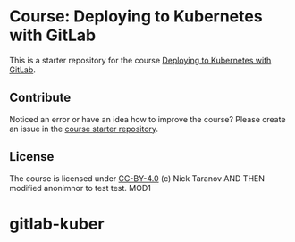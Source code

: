 # Course: Deploying to Kubernetes with GitLab

This is a starter repository for the course [Deploying to Kubernetes with GitLab](https://devops.redpill.solutions/articles/deploying-to-kubernetes-with-gitlab).  

## Contribute
Noticed an error or have an idea how to improve the course? Please create an issue in the [course starter repository](https://github.com/ntaranov/gitlab-kubernetes).

## License
The course is licensed under [CC-BY-4.0](https://github.com/ntaranov/gitlab-kubernetes-text/blob/master/LICENSE) (c) Nick Taranov
AND THEN modified anonimnor to test test. MOD1

# gitlab-kuber
